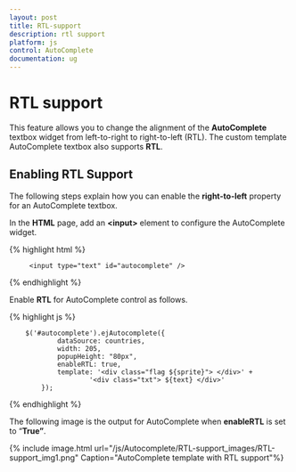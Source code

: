 ```yaml
---
layout: post
title: RTL-support
description: rtl support
platform: js
control: AutoComplete
documentation: ug
---
```


# RTL support

This feature allows you to change the alignment of the **AutoComplete** textbox widget from left-to-right to right-to-left (RTL). The custom template AutoComplete textbox also supports **RTL**. 

## Enabling RTL Support

The following steps explain how you can enable the **right-to-left** property for an AutoComplete textbox.

 In the **HTML** page, add an **&lt;input&gt;** element to configure the AutoComplete widget.

{% highlight html %}

         <input type="text" id="autocomplete" />

{% endhighlight %}


 Enable **RTL** for AutoComplete control as follows.

{% highlight js %}


        $('#autocomplete').ejAutocomplete({
                dataSource: countries,
                width: 205,
                popupHeight: "80px",
                enableRTL: true,
                template: '<div class="flag ${sprite}"> </div>' +
                        '<div class="txt"> ${text} </div>'
            });

{% endhighlight %}


The following image is the output for AutoComplete when **enableRTL** is set to “**True”**.

{% include image.html url="/js/Autocomplete/RTL-support_images/RTL-support_img1.png" Caption="AutoComplete template with RTL support"%}

